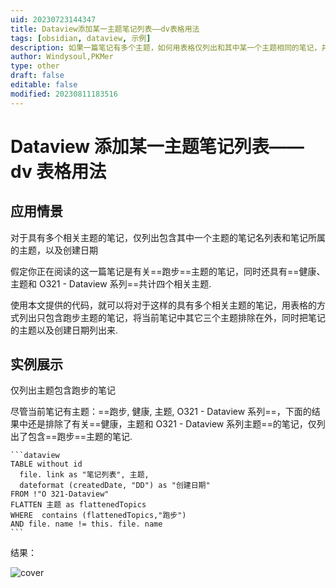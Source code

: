 ```yaml
---
uid: 20230723144347
title: Dataview添加某一主题笔记列表——dv表格用法
tags: [obsidian, dataview, 示例]
description: 如果一篇笔记有多个主题，如何用表格仅列出和其中某一个主题相同的笔记，并列出所属主题及创建日期？对于具有多个主题的笔记，如何只列出其中一个主题的笔记？
author: Windysoul,PKMer
type: other
draft: false
editable: false
modified: 20230811183516
---
```


# Dataview 添加某一主题笔记列表——dv 表格用法

## 应用情景

对于具有多个相关主题的笔记，仅列出包含其中一个主题的笔记名列表和笔记所属的主题，以及创建日期

假定你正在阅读的这一篇笔记是有关==跑步==主题的笔记，同时还具有==健康、主题和 O321 - Dataview 系列==共计四个相关主题.

使用本文提供的代码，就可以将对于这样的具有多个相关主题的笔记，用表格的方式列出只包含跑步主题的笔记，将当前笔记中其它三个主题排除在外，同时把笔记的主题以及创建日期列出来.

## 实例展示

仅列出主题包含跑步的笔记

尽管当前笔记有主题：==跑步, 健康, 主题, O321 - Dataview 系列==，下面的结果中还是排除了有关==健康，主题和 O321 - Dataview 系列主题==的笔记，仅列出了包含==跑步==主题的笔记.

`````示例代码
```dataview
TABLE without id 
  file. link as "笔记列表", 主题,
  dateformat (createdDate, "DD") as "创建日期" 
FROM !"O 321-Dataview"
FLATTEN 主题 as flattenedTopics
WHERE  contains (flattenedTopics,"跑步")  
AND file. name != this. file. name
```
`````

结果：

![cover](https://cdn.pkmer.cn/images/Pasted%20image%2020230731131147.png!pkmer)
